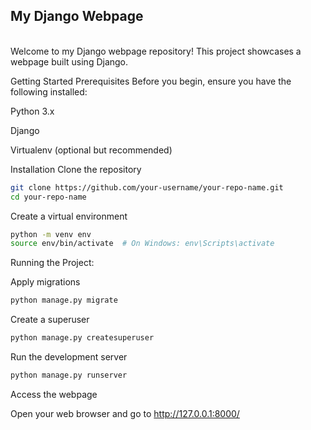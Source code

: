 <h2>My Django Webpage </h2> <br>
Welcome to my Django webpage repository! This project showcases a webpage built using Django.

Getting Started
Prerequisites
Before you begin, ensure you have the following installed:

Python 3.x

Django

Virtualenv (optional but recommended)

Installation
Clone the repository

```bash
git clone https://github.com/your-username/your-repo-name.git
cd your-repo-name
```

Create a virtual environment

```bash
python -m venv env
source env/bin/activate  # On Windows: env\Scripts\activate
```

Running the Project:

Apply migrations

```bash
python manage.py migrate
```

Create a superuser

```bash
python manage.py createsuperuser
```

Run the development server

```bash
python manage.py runserver
```

Access the webpage

Open your web browser and go to http://127.0.0.1:8000/
